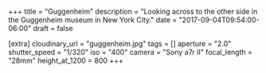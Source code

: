 +++
title = "Guggenheim"
description = "Looking across to the other side in the Guggenheim museum in New York City."
date = "2017-09-04T09:54:00-06:00"
draft = false

[extra]
cloudinary_url = "guggenheim.jpg"
tags = []
aperture = "2.0"
shutter_speed = "1/320"
iso = "400"
camera = "Sony a7r II"
focal_length = "28mm"
height_at_1200 = 800
+++
